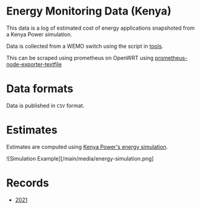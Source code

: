 # Energy Monitoring Data (Kenya)

This data is a log of estimated cost of energy applications snapshoted from a Kenya Power simulation.

Data is collected from a WEMO switch using the script in [tools](./tools/scripts/).

This can be scraped using prometheus on OpenWRT using [prometheus-node-exporter-textfile](https://openwrt.org/packages/pkgdata/prometheus-node-exporter-lua)

# Data formats

Data is published in `CSV` format.

# Estimates

Estimates are computed using [Kenya Power's energy simulation](https://selfservice.kplc.co.ke/).

![Simulation Example][/main/media/energy-simulation.png]

# Records

- [2021](/main/2021/all.csv)
